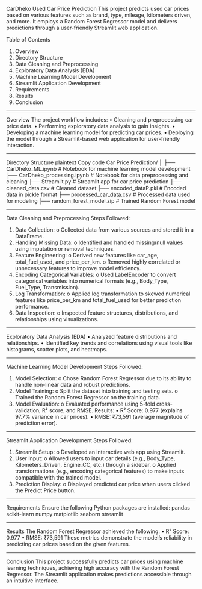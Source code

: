 CarDheko Used Car Price Prediction
This project predicts used car prices based on various features such as brand, type, mileage, kilometers driven, and more. It employs a Random Forest Regressor model and delivers predictions through a user-friendly Streamlit web application.

Table of Contents
1.	Overview
2.	Directory Structure
3.	Data Cleaning and Preprocessing
4.	Exploratory Data Analysis (EDA)
5.	Machine Learning Model Development
6.	Streamlit Application Development
7.	Requirements
8.	Results
9.	Conclusion
________________________________________
Overview
The project workflow includes:
•	Cleaning and preprocessing car price data.
•	Performing exploratory data analysis to gain insights.
•	Developing a machine learning model for predicting car prices.
•	Deploying the model through a Streamlit-based web application for user-friendly interaction.
________________________________________
Directory Structure
plaintext
Copy code
Car Price Prediction/
│
├── CarDheko_ML.ipynb              # Notebook for machine learning model development
├── CarDheko_processing.ipynb      # Notebook for data preprocessing and cleaning
├── Streamlit.py                   # Streamlit app for car price prediction
├── cleaned_data.csv               # Cleaned dataset
├── encoded_dataP.pkl              # Encoded data in pickle format
├── processed_car_data.csv         # Processed data used for modeling
├── random_forest_model.zip        # Trained Random Forest model
________________________________________
Data Cleaning and Preprocessing
Steps Followed:
1.	Data Collection:
o	Collected data from various sources and stored it in a DataFrame.
2.	Handling Missing Data:
o	Identified and handled missing/null values using imputation or removal techniques.
3.	Feature Engineering:
o	Derived new features like car_age, total_fuel_used, and price_per_km.
o	Removed highly correlated or unnecessary features to improve model efficiency.
4.	Encoding Categorical Variables:
o	Used LabelEncoder to convert categorical variables into numerical formats (e.g., Body_Type, Fuel_Type, Transmission).
5.	Log Transformation:
o	Applied log transformation to skewed numerical features like price_per_km and total_fuel_used for better prediction performance.
6.	Data Inspection:
o	Inspected feature structures, distributions, and relationships using visualizations.
________________________________________
Exploratory Data Analysis (EDA)
•	Analyzed feature distributions and relationships.
•	Identified key trends and correlations using visual tools like histograms, scatter plots, and heatmaps.
________________________________________
Machine Learning Model Development
Steps Followed:
1.	Model Selection:
o	Chose Random Forest Regressor due to its ability to handle non-linear data and robust predictions.
2.	Model Training:
o	Split the dataset into training and testing sets.
o	Trained the Random Forest Regressor on the training data.
3.	Model Evaluation:
o	Evaluated performance using 5-fold cross-validation, R² score, and RMSE.
Results:
•	R² Score: 0.977 (explains 97.7% variance in car prices).
•	RMSE: ₹73,591 (average magnitude of prediction error).
________________________________________
Streamlit Application Development
Steps Followed:
1.	Streamlit Setup:
o	Developed an interactive web app using Streamlit.
2.	User Input:
o	Allowed users to input car details (e.g., Body_Type, Kilometers_Driven, Engine_CC, etc.) through a sidebar.
o	Applied transformations (e.g., encoding categorical features) to make inputs compatible with the trained model.
3.	Prediction Display:
o	Displayed predicted car price when users clicked the Predict Price button.
________________________________________
Requirements
Ensure the following Python packages are installed:
pandas
scikit-learn
numpy
matplotlib
seaborn
streamlit
________________________________________
Results
The Random Forest Regressor achieved the following:
•	R² Score: 0.977
•	RMSE: ₹73,591
These metrics demonstrate the model’s reliability in predicting car prices based on the given features.
________________________________________
Conclusion
This project successfully predicts car prices using machine learning techniques, achieving high accuracy with the Random Forest Regressor. The Streamlit application makes predictions accessible through an intuitive interface.

